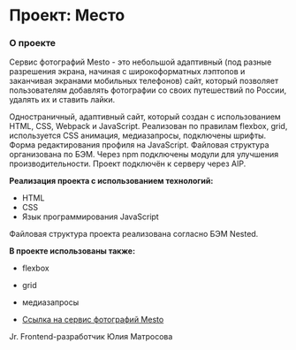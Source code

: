 # Проект: Место

### О проекте

Сервис фотографий Mesto - это небольшой адаптивный (под разные разрешения экрана, начиная с широкоформатных лэптопов и заканчивая экранами мобильных телефонов) сайт, который позволяет пользователям добавлять фотографии со своих путешествий по России, удалять их и ставить лайки.

Одностраничный, адаптивный сайт, который создан с использованием HTML, CSS, Webpack и JavaScript.
Реализован по правилам flexbox, grid, используется CSS анимация, медиазапросы, подключены шрифты. Форма редактирования профиля на JavaScript. Файловая структура организована по  БЭМ.
Через npm подключены модули для улучшения производительности. Проект подключён к серверу через AIP.

**Реализация проекта с использованием технологий:**

* HTML
* CSS
* Язык программирования JavaScript

Файловая структура проекта реализована согласно БЭМ Nested.

**В проекте использованы также:**
* flexbox
* grid
* медиазапросы

* [Ссылка на сервис фотографий Mesto](https://majulnik.github.io/mesto/index.html)

Jr. Frontend-разработчик Юлия Матросова
